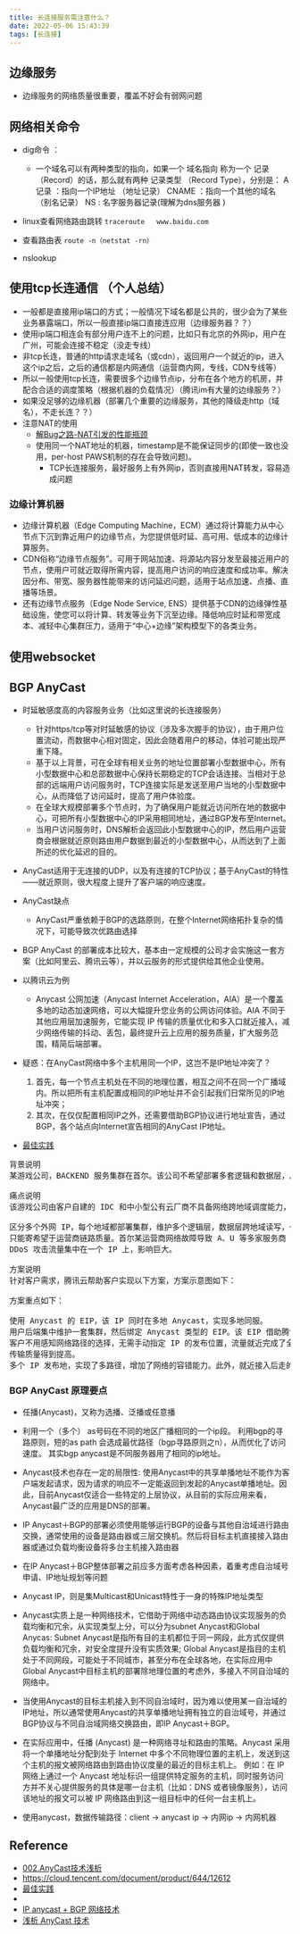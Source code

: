```yaml
---
title: 长连接服务需注意什么？
date: 2022-05-06 15:43:39
tags: [长连接]
---
```


## 边缘服务
+ 边缘服务的网络质量很重要，覆盖不好会有弱网问题

## 网络相关命令
+ dig命令 ：
    - 一个域名可以有两种类型的指向，如果一个 域名指向 称为一个 记录 （Record）的话，那么就有两种 记录类型 （Record Type），分别是：
      A记录 ：指向一个IP地址 （地址记录）
      CNAME ：指向一个其他的域名（别名记录）
      NS : 名字服务器记录(理解为dns服务器 )
+ linux查看网络路由跳转
`traceroute   www.baidu.com`

+ 查看路由表
`route -n（netstat -rn）`  

+ nslookup  

## 使用tcp长连通信 （个人总结）
+ 一般都是直接用ip端口的方式；一般情况下域名都是公共的，很少会为了某些业务暴露端口，所以一般直接ip端口直接连应用（边缘服务器？？）  
+ 使用ip端口相连会有部分用户连不上的问题，比如只有北京的外网ip，用户在广州，可能会连接不稳定（没走专线）
+ 非tcp长连，普通的http请求走域名（或cdn），返回用户一个就近的ip，进入这个ip之后，之后的通信都是内网通信（运营商内网，专线，CDN专线等）
+ 所以一般使用tcp长连，需要很多个边缘节点ip，分布在各个地方的机房，并配合合适的调度策略（根据机器的负载情况）（腾讯im有大量的边缘服务？）
+ 如果没足够的边缘机器（部署几个重要的边缘服务，其他的降级走http（域名），不走长连？？）
+ 注意NAT的使用
	- [解Bug之路-NAT引发的性能瓶颈](https://mp.weixin.qq.com/s/wlqxDDVUj0zH52JpK12L5w)
  - 使用同一个NAT地址的机器，timestamp是不能保证同步的(即使一致也没用，per-host PAWS机制的存在会导致问题)。
	- TCP长连接服务，最好服务上有外网ip，否则直接用NAT转发，容易造成问题


### 边缘计算机器
+ 边缘计算机器（Edge Computing Machine，ECM）通过将计算能力从中心节点下沉到靠近用户的边缘节点，为您提供低时延、高可用、低成本的边缘计算服务。
+ CDN俗称“边缘节点服务”。可用于网站加速、将源站内容分发至最接近用户的节点，使用户可就近取得所需内容，提高用户访问的响应速度和成功率。解决因分布、带宽、服务器性能带来的访问延迟问题，适用于站点加速、点播、直播等场景。
+ 还有边缘节点服务（Edge Node Service, ENS）提供基于CDN的边缘弹性基础设施，使您可以将计算、转发等业务下沉至边缘。降低响应时延和带宽成本、减轻中心集群压力，适用于“中心+边缘”架构模型下的各类业务。

## 使用websocket     

## BGP AnyCast
+ 时延敏感度高的内容服务业务（比如这里说的长连接服务）
    - 针对https/tcp等对时延敏感的协议（涉及多次握手的协议），由于用户位置流动，而数据中心相对固定，因此会随着用户的移动，体验可能出现严重下降。
    - 基于以上背景，可在全球有相关业务的地址位置部署小型数据中心，所有小型数据中心和总部数据中心保持长期稳定的TCP会话连接。当相对于总部的远端用户访问服务时，TCP连接实际是发送至用户当地的小型数据中心，从而降低了访问延时，提高了用户体验度。
    - 在全球大规模部署多个节点时，为了确保用户能就近访问所在地的数据中心，可把所有小型数据中心的IP采用相同地址，通过BGP发布至Internet。
    - 当用户访问服务时，DNS解析会返回此小型数据中心的IP，然后用户运营商会根据就近原则路由用户数据到最近的小型数据中心，从而达到了上面所述的优化延迟的目的。

+ AnyCast适用于无连接的UDP，以及有连接的TCP协议；基于AnyCast的特性——就近原则，很大程度上提升了客户端的响应速度。
+ AnyCast缺点
    - AnyCast严重依赖于BGP的选路原则，在整个Internet网络拓扑复杂的情况下，可能导致次优路由选择

+ BGP AnyCast 的部署成本比较大，基本由一定规模的公司才会实施这一套方案（比如阿里云、腾讯云等），并以云服务的形式提供给其他企业使用。
+ 以腾讯云为例
	- Anycast 公网加速（Anycast Internet Acceleration，AIA）是一个覆盖多地的动态加速网络，可以大幅提升您业务的公网访问体验。AIA 不同于其他应用层加速服务，它能实现 IP 传输的质量优化和多入口就近接入，减少网络传输的抖动、丢包，最终提升云上应用的服务质量，扩大服务范围，精简后端部署。
+ 疑惑：在AnyCast网络中多个主机用同一个IP，这岂不是IP地址冲突了？
	1. 首先，每一个节点主机处在不同的地理位置，相互之间不在同一个广播域内。所以把所有主机配置成相同的IP地址并不会引起我们日常所见的IP地址冲突；
	2. 其次，在仅仅配置相同IP之外，还需要借助BGP协议进行地址宣告，通过BGP，各个站点向Internet宣告相同的AnyCast IP地址。

+ [最佳实践](https://cloud.tencent.com/document/product/644/12623)  
<pre>
背景说明
某游戏公司，BACKEND 服务集群在首尔。该公司不希望部署多套逻辑和数据层，从而降低成本，但又希望全球的客户能够接入，需要全局漂移 IP 作为访问的唯一入口，并可做全局的就近分配、动态流量分配、故障剔除。

痛点说明
该游戏公司由客户自建的 IDC 和中小型公有云厂商不具备网络跨地域调度能力，更无 Anycast 能力，显然无法满足客户需求。易被如下问题困扰：

区分多个外网 IP，每个地域都部署集群，维护多个逻辑层，数据层跨地域读写，一致性和实时性较差。
只能寄希望于运营商链路质量。首尔某运营商网络故障导致 A、U 等多家服务商 BGP 网络异常，部分地区无法访问，该游戏的用户流失严重。
DDoS 攻击流量集中在一个 IP 上，影响巨大。

方案说明
针对客户需求，腾讯云帮助客户实现以下方案，方案示意图如下：

方案重点如下：

使用 Anycast 的 EIP，该 IP 同时在多地 Anycast，实现多地同服。
用户后端集中维护一套集群，然后绑定 Anycast 类型的 EIP。该 EIP 借助腾讯云内网和 POP 点，多地发路由。
客户不用感知网络路径的选择，无需手动指定 IP 的发布位置，流量就近完成了全局负载均衡，从最优的地域进出，后端得到简化。同时，客户的 IP 得到收敛，无需每个地域配一个 IP 和 DNS 规则，在备案和管理上得到简化。
传输质量得到提高。
多个 IP 发布地，实现了多路径，增加了网络的容错能力。此外，就近接入后走的是专线传输，比公网传输更可靠、更低延时，提升了玩家的体验。
</pre>


### BGP AnyCast 原理要点
+ 任播(Anycast)，又称为选播、泛播或任意播

+ 利用一个（多个） as号码在不同的地区广播相同的一个ip段。
利用bgp的寻路原则，短的as path 会选成最优路径（bgp寻路原则之n），从而优化了访问速度。
其实bgp anycast是不同服务器用了相同的ip地址。

+ Anycast技术也存在一定的局限性:
使用Anycast中的共享单播地址不能作为客户端发起请求，因为请求的响应不一定能返回到发起的Anycast单播地址。因此，目前Anycast仅适合一些特定的上层协议，从目前的实际应用来看， Anycast最广泛的应用是DNS的部署。

+ IP Anycast＋BGP的部署必须使用能够运行BGP的设备与其他自治域进行路由交换，通常使用的设备是路由器或三层交换机。然后将目标主机直接接入路由器或通过负载均衡设备将多台主机接入路由器
+ 在IP Anycast＋BGP整体部署之前应多方面考虑各种因素，着重考虑自治域号申请、IP地址规划等问题

+ Anycast IP，则是集Multicast和Unicast特性于一身的特殊IP地址类型

+ Anycast实质上是一种网络技术，它借助于网络中动态路由协议实现服务的负载均衡和冗余，从实现类型上分，可以分为subnet Anycast和Global Anycas: Subnet Anycast是指所有目的主机都位于同一网段，此方式仅提供负载均衡和冗余，对安全度提升没有实质效果; Global Anycast是指目的主机处于不同网段，可能处于不同城市，甚至分布在全球各地，在实际应用中Global Anycast中目标主机的部署除地理位置的考虑外，多接入不同自治域的网络中。
+ 当使用Anycast的目标主机接入到不同自治域时，因为难以使用某一自治域的IP地址，所以通常使用Anycast的共享单播地址拥有独立的自治域号，并通过BGP协议与不同自治域网络交换路由，即IP Anycast＋BGP。


+ 在实际应用中，任播 (Anycast) 是一种网络寻址和路由的策略。Anycast 采用将一个单播地址分配到处于 Internet 中多个不同物理位置的主机上，发送到这个主机的报文被网络路由到路由协议度量的最近的目标主机上。
    例如：在 IP 网络上通过一个 Anycast 地址标识一组提供特定服务的主机，同时服务访问方并不关心提供服务的具体是哪一台主机（比如：DNS 或者镜像服务），访问该地址的报文可以被 IP 网络路由到这一组目标中的任何一台主机上。

+ 使用anycast，数据传输路径：client -> anycast ip -> 内网ip -> 内网机器


## Reference
+ [002.AnyCast技术浅析](https://cloud.tencent.com/developer/article/1473063)
+ <https://cloud.tencent.com/document/product/644/12612>
+ [最佳实践](https://cloud.tencent.com/document/product/644/12623)
+ [](https://www.linuxidc.com/Linux/2014-08/105816.htm)
+ [IP anycast + BGP 网络技术](https://www.cnblogs.com/du-z/p/15603392.html)
+ [浅析 AnyCast 技术](https://juejin.cn/post/6844903638679175175)